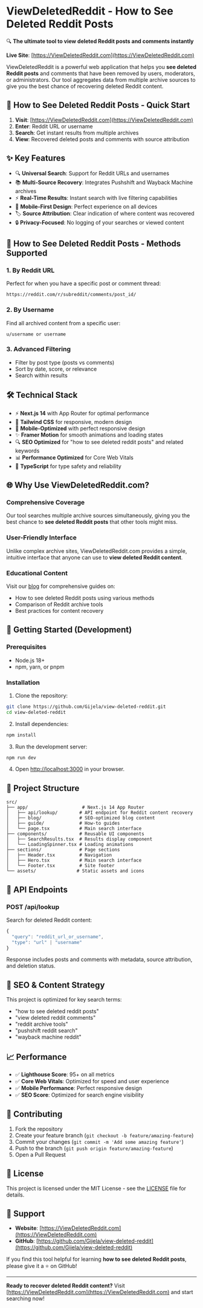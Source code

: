 # ViewDeletedReddit - How to See Deleted Reddit Posts

🔍 **The ultimate tool to view deleted Reddit posts and comments instantly**

**Live Site**: [https://ViewDeletedReddit.com](https://ViewDeletedReddit.com)

ViewDeletedReddit is a powerful web application that helps you **see deleted Reddit posts** and comments that have been removed by users, moderators, or administrators. Our tool aggregates data from multiple archive sources to give you the best chance of recovering deleted Reddit content.

## 🚀 How to See Deleted Reddit Posts - Quick Start

1. **Visit**: [https://ViewDeletedReddit.com](https://ViewDeletedReddit.com)
2. **Enter**: Reddit URL or username
3. **Search**: Get instant results from multiple archives
4. **View**: Recovered deleted posts and comments with source attribution

## ✨ Key Features

- 🔍 **Universal Search**: Support for Reddit URLs and usernames
- 📚 **Multi-Source Recovery**: Integrates Pushshift and Wayback Machine archives
- ⚡ **Real-Time Results**: Instant search with live filtering capabilities
- 📱 **Mobile-First Design**: Perfect experience on all devices
- 🏷️ **Source Attribution**: Clear indication of where content was recovered
- 🔒 **Privacy-Focused**: No logging of your searches or viewed content

## 🎯 How to See Deleted Reddit Posts - Methods Supported

### 1. By Reddit URL
Perfect for when you have a specific post or comment thread:
```
https://reddit.com/r/subreddit/comments/post_id/
```

### 2. By Username
Find all archived content from a specific user:
```
u/username or username
```

### 3. Advanced Filtering
- Filter by post type (posts vs comments)
- Sort by date, score, or relevance
- Search within results

## 🛠️ Technical Stack

- ⚡ **Next.js 14** with App Router for optimal performance
- 🎨 **Tailwind CSS** for responsive, modern design
- 📱 **Mobile-Optimized** with perfect responsive design
- ✨ **Framer Motion** for smooth animations and loading states
- 🔍 **SEO Optimized** for "how to see deleted reddit posts" and related keywords
- 📊 **Performance Optimized** for Core Web Vitals
- 🎯 **TypeScript** for type safety and reliability

## 🌐 Why Use ViewDeletedReddit.com?

### Comprehensive Coverage
Our tool searches multiple archive sources simultaneously, giving you the best chance to **see deleted Reddit posts** that other tools might miss.

### User-Friendly Interface
Unlike complex archive sites, ViewDeletedReddit.com provides a simple, intuitive interface that anyone can use to **view deleted Reddit content**.

### Educational Content
Visit our [blog](https://ViewDeletedReddit.com/blog) for comprehensive guides on:
- How to see deleted Reddit posts using various methods
- Comparison of Reddit archive tools
- Best practices for content recovery

## 🚀 Getting Started (Development)

### Prerequisites
- Node.js 18+
- npm, yarn, or pnpm

### Installation

1. Clone the repository:
```bash
git clone https://github.com/Gijela/view-deleted-reddit.git
cd view-deleted-reddit
```

2. Install dependencies:
```bash
npm install
```

3. Run the development server:
```bash
npm run dev
```

4. Open [http://localhost:3000](http://localhost:3000) in your browser.

## 📁 Project Structure

```
src/
├── app/                    # Next.js 14 App Router
│   ├── api/lookup/        # API endpoint for Reddit content recovery
│   ├── blog/              # SEO-optimized blog content
│   ├── guide/             # How-to guides
│   └── page.tsx           # Main search interface
├── components/            # Reusable UI components
│   ├── SearchResults.tsx  # Results display component
│   └── LoadingSpinner.tsx # Loading animations
├── sections/              # Page sections
│   ├── Header.tsx         # Navigation
│   ├── Hero.tsx           # Main search interface
│   └── Footer.tsx         # Site footer
└── assets/               # Static assets and icons
```

## 🔧 API Endpoints

### POST /api/lookup
Search for deleted Reddit content:

```typescript
{
  "query": "reddit_url_or_username",
  "type": "url" | "username"
}
```

Response includes posts and comments with metadata, source attribution, and deletion status.

## 🎯 SEO & Content Strategy

This project is optimized for key search terms:
- "how to see deleted reddit posts"
- "view deleted reddit comments"
- "reddit archive tools"
- "pushshift reddit search"
- "wayback machine reddit"

## 📈 Performance

- ✅ **Lighthouse Score**: 95+ on all metrics
- ✅ **Core Web Vitals**: Optimized for speed and user experience
- ✅ **Mobile Performance**: Perfect responsive design
- ✅ **SEO Score**: Optimized for search engine visibility

## 🤝 Contributing

1. Fork the repository
2. Create your feature branch (`git checkout -b feature/amazing-feature`)
3. Commit your changes (`git commit -m 'Add some amazing feature'`)
4. Push to the branch (`git push origin feature/amazing-feature`)
5. Open a Pull Request

## 📄 License

This project is licensed under the MIT License - see the [LICENSE](LICENSE) file for details.

## 🌟 Support

- **Website**: [https://ViewDeletedReddit.com](https://ViewDeletedReddit.com)
- **GitHub**: [https://github.com/Gijela/view-deleted-reddit](https://github.com/Gijela/view-deleted-reddit)

If you find this tool helpful for learning **how to see deleted Reddit posts**, please give it a ⭐ on GitHub!

---

**Ready to recover deleted Reddit content?** Visit [https://ViewDeletedReddit.com](https://ViewDeletedReddit.com) and start searching now!
